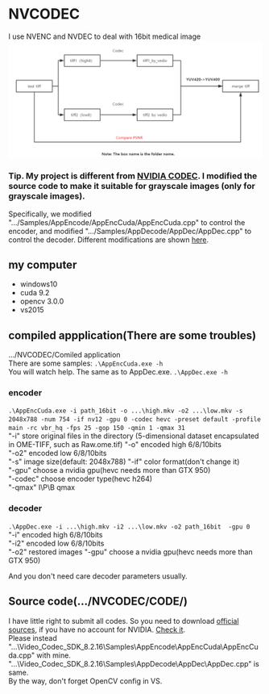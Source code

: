 # NVCODEC
I use NVENC and NVDEC to deal with 16bit medical image
![pipeline](https://github.com/Limingxing00/NVCODEC/blob/master/CODE/img.jpg)

### Tip. My project is different from [NVIDIA CODEC](https://developer.nvidia.com/designworks/video_codec_sdk/downloads/v9.0). I modified the source code to make it suitable for grayscale images (only for grayscale images).  
Specifically, we modified ".../Samples/AppEncode/AppEncCuda/AppEncCuda.cpp" to control the encoder, and modified ".../Samples/AppDecode/AppDec/AppDec.cpp" to control the decoder. Different modifications are shown [here](https://github.com/Limingxing00/NVCODEC/tree/master/CODE).

## my computer
* windows10
* cuda 9.2
* opencv 3.0.0
* vs2015

## compiled appplication(There are some troubles)  
.../NVCODEC/Comiled application  
There are some samples:
`.\AppEncCuda.exe -h`  
You will watch help. The same as to AppDec.exe.
`.\AppDec.exe -h`

### encoder
`.\AppEncCuda.exe -i path_16bit -o ...\high.mkv -o2 ...\low.mkv -s 2048x788 -num 754 -if nv12 -gpu 0 -codec hevc -preset default -profile main -rc vbr_hq -fps 25 -gop 150 -qmin 1 -qmax 31  `  
"-i"   store original files in the directory (5-dimensional dataset encapsulated in OME-TIFF, such as Raw.ome.tif)
"-o"   encoded high 6/8/10bits  
"-o2"   encoded low 6/8/10bits  
"-s"   image size(default: 2048x788) 
"-if"  color format(don't change it)  
"-gpu" choose a nvidia gpu(hevc needs more than GTX 950)  
"-codec" choose encoder type(hevc h264)  
"-qmax" I\P\B qmax  
### decoder
`.\AppDec.exe -i ...\high.mkv -i2 ...\low.mkv -o2 path_16bit  -gpu 0`  
"-i"   encoded high 6/8/10bits  
"-i2"   encoded low 6/8/10bits  
"-o2"  restored images
"-gpu" choose a nvidia gpu(hevc needs more than GTX 950)  

And you don't need care decoder parameters usually.  

## Source code(.../NVCODEC/CODE/)
I have little right to submit all codes. So you need to download [official sources](https://developer.nvidia.com/nvidia-video-codec-sdk#Download), if you have no account for NVIDIA. [Check it](https://download.csdn.net/download/qq_39575835/10890622).  
Please instead "...\Video_Codec_SDK_8.2.16\Samples\AppEncode\AppEncCuda\AppEncCuda.cpp" with mine. "...\Video_Codec_SDK_8.2.16\Samples\AppDecode\AppDec\AppDec.cpp" is same.  
By the way, don't forget OpenCV config in VS.

